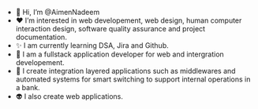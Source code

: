 - 🤗 Hi, I’m @AimenNadeem
- ♥️ I’m interested in web developement, web design, human computer interaction design, software quality assurance and project documentation.
- ✨ I am currently learning DSA, Jira and Github.
- 👾 I am a fullstack application developer for web and intergration developement.
- 🤖 I create integration layered applications such as middlewares and automated systems for smart switching to support internal operations in a bank.
- 👽 I also create web applications.
